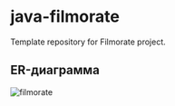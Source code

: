 # java-filmorate
Template repository for Filmorate project.
## ER-диаграмма

![filmorate](src\main\resources)

